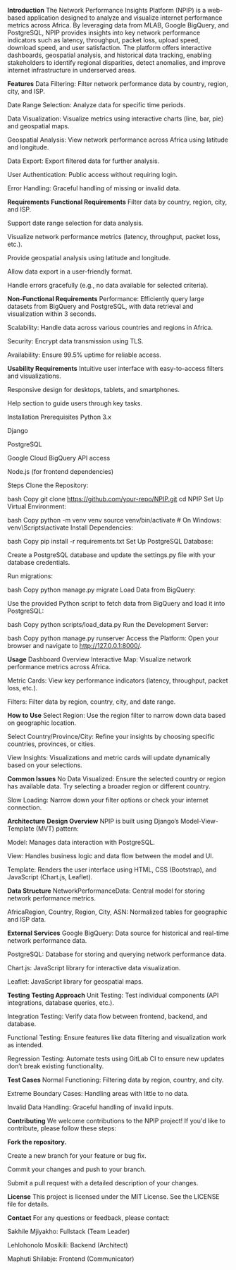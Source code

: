 **Introduction**
The Network Performance Insights Platform (NPIP) is a web-based application designed to analyze and visualize internet performance metrics across Africa. By leveraging data from MLAB, Google BigQuery, and PostgreSQL, NPIP provides insights into key network performance indicators such as latency, throughput, packet loss, upload speed, download speed, and user satisfaction. The platform offers interactive dashboards, geospatial analysis, and historical data tracking, enabling stakeholders to identify regional disparities, detect anomalies, and improve internet infrastructure in underserved areas.

**Features**
Data Filtering: Filter network performance data by country, region, city, and ISP.

Date Range Selection: Analyze data for specific time periods.

Data Visualization: Visualize metrics using interactive charts (line, bar, pie) and geospatial maps.

Geospatial Analysis: View network performance across Africa using latitude and longitude.

Data Export: Export filtered data for further analysis.

User Authentication: Public access without requiring login.

Error Handling: Graceful handling of missing or invalid data.

**Requirements**
**Functional Requirements**
Filter data by country, region, city, and ISP.

Support date range selection for data analysis.

Visualize network performance metrics (latency, throughput, packet loss, etc.).

Provide geospatial analysis using latitude and longitude.

Allow data export in a user-friendly format.

Handle errors gracefully (e.g., no data available for selected criteria).

**Non-Functional Requirements**
Performance: Efficiently query large datasets from BigQuery and PostgreSQL, with data retrieval and visualization within 3 seconds.

Scalability: Handle data across various countries and regions in Africa.

Security: Encrypt data transmission using TLS.

Availability: Ensure 99.5% uptime for reliable access.

**Usability Requirements**
Intuitive user interface with easy-to-access filters and visualizations.

Responsive design for desktops, tablets, and smartphones.

Help section to guide users through key tasks.

Installation
Prerequisites
Python 3.x

Django

PostgreSQL

Google Cloud BigQuery API access

Node.js (for frontend dependencies)

Steps
Clone the Repository:

bash
Copy
git clone https://github.com/your-repo/NPIP.git
cd NPIP
Set Up Virtual Environment:

bash
Copy
python -m venv venv
source venv/bin/activate  # On Windows: venv\Scripts\activate
Install Dependencies:

bash
Copy
pip install -r requirements.txt
Set Up PostgreSQL Database:

Create a PostgreSQL database and update the settings.py file with your database credentials.

Run migrations:

bash
Copy
python manage.py migrate
Load Data from BigQuery:

Use the provided Python script to fetch data from BigQuery and load it into PostgreSQL:

bash
Copy
python scripts/load_data.py
Run the Development Server:

bash
Copy
python manage.py runserver
Access the Platform:
Open your browser and navigate to http://127.0.0.1:8000/.

**Usage**
Dashboard Overview
Interactive Map: Visualize network performance metrics across Africa.

Metric Cards: View key performance indicators (latency, throughput, packet loss, etc.).

Filters: Filter data by region, country, city, and date range.

**How to Use**
Select Region: Use the region filter to narrow down data based on geographic location.

Select Country/Province/City: Refine your insights by choosing specific countries, provinces, or cities.

View Insights: Visualizations and metric cards will update dynamically based on your selections.

**Common Issues**
No Data Visualized: Ensure the selected country or region has available data. Try selecting a broader region or different country.

Slow Loading: Narrow down your filter options or check your internet connection.

**Architecture**
**Design Overview**
NPIP is built using Django’s Model-View-Template (MVT) pattern:

Model: Manages data interaction with PostgreSQL.

View: Handles business logic and data flow between the model and UI.

Template: Renders the user interface using HTML, CSS (Bootstrap), and JavaScript (Chart.js, Leaflet).

**Data Structure**
NetworkPerformanceData: Central model for storing network performance metrics.

AfricaRegion, Country, Region, City, ASN: Normalized tables for geographic and ISP data.

**External Services**
Google BigQuery: Data source for historical and real-time network performance data.

PostgreSQL: Database for storing and querying network performance data.

Chart.js: JavaScript library for interactive data visualization.

Leaflet: JavaScript library for geospatial maps.

**Testing**
**Testing Approach**
Unit Testing: Test individual components (API integrations, database queries, etc.).

Integration Testing: Verify data flow between frontend, backend, and database.

Functional Testing: Ensure features like data filtering and visualization work as intended.

Regression Testing: Automate tests using GitLab CI to ensure new updates don’t break existing functionality.

**Test Cases**
Normal Functioning: Filtering data by region, country, and city.

Extreme Boundary Cases: Handling areas with little to no data.

Invalid Data Handling: Graceful handling of invalid inputs.

**Contributing**
We welcome contributions to the NPIP project! If you'd like to contribute, please follow these steps:

**Fork the repository.**

Create a new branch for your feature or bug fix.

Commit your changes and push to your branch.

Submit a pull request with a detailed description of your changes.

**License**
This project is licensed under the MIT License. See the LICENSE file for details.

**Contact**
For any questions or feedback, please contact:

Sakhile Mjiyakho: Fullstack (Team Leader)

Lehlohonolo Mosikili: Backend (Architect)

Maphuti Shilabje: Frontend (Communicator)

